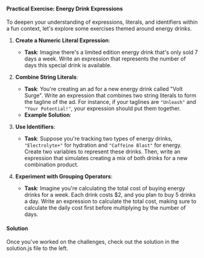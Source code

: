 #### Practical Exercise: Energy Drink Expressions

To deepen your understanding of expressions, literals, and identifiers within a fun context, let's explore some exercises themed around energy drinks.

1. **Create a Numeric Literal Expression**:
   - **Task**: Imagine there's a limited edition energy drink that's only sold 7 days a week. Write an expression that represents the number of days this special drink is available.

2. **Combine String Literals**:
   - **Task**: You're creating an ad for a new energy drink called "Volt Surge". Write an expression that combines two string literals to form the tagline of the ad. For instance, if your taglines are `"Unleash"` and `"Your Potential!"`, your expression should put them together.
   - **Example Solution**:

3. **Use Identifiers**:
   - **Task**: Suppose you're tracking two types of energy drinks, `"Electrolyte+"` for hydration and `"Caffeine Blast"` for energy. Create two variables to represent these drinks. Then, write an expression that simulates creating a mix of both drinks for a new combination product.

4. **Experiment with Grouping Operators**:
   - **Task**: Imagine you're calculating the total cost of buying energy drinks for a week. Each drink costs $2, and you plan to buy 5 drinks a day. Write an expression to calculate the total cost, making sure to calculate the daily cost first before multiplying by the number of days.

#### Solution

Once you've worked on the challenges, check out the solution in the solution.js file to the left. 